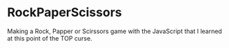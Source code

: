 # RockPaperScissors

Making a Rock, Papper or Scirssors game with the JavaScript that I learned at this point of the TOP curse.